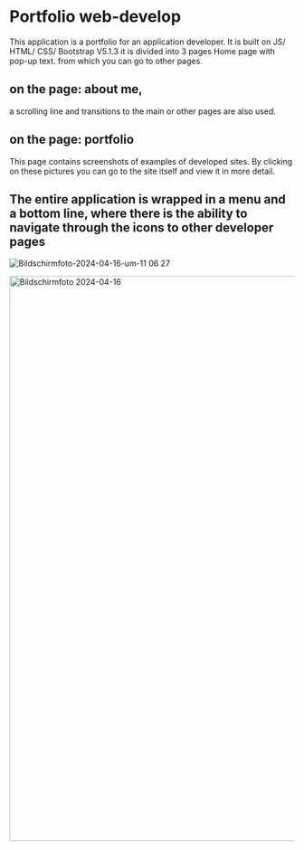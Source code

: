 # Portfolio web-develop
This application is a portfolio for an application developer. It is built on JS/ HTML/ CSS/ Bootstrap V5.1.3
it is divided into 3 pages
Home page with pop-up text. from which you can go to other pages.
## on the page: about me,
a scrolling line and transitions to the main or other pages are also used.
## on the page: portfolio
This page contains screenshots of examples of developed sites. By clicking on these pictures you can go to the site itself and view it in more detail.
## The entire application is wrapped in a menu and a bottom line, where there is the ability to navigate through the icons to other developer pages

![Bildschirmfoto-2024-04-16-um-11 06 27](https://github.com/lisavetam/portfolio-web-developer/assets/156802414/f182c46a-029e-4b35-becf-12d35d9833e5)


<img width="1000" alt="Bildschirmfoto 2024-04-16" src="https://github.com/lisavetam/portfolio-web-developer/assets/156802414/391d90a2-6c35-4f43-96ac-628ff0d30a23">
